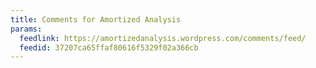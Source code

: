 ```yaml
---
title: Comments for Amortized Analysis
params:
  feedlink: https://amortizedanalysis.wordpress.com/comments/feed/
  feedid: 37207ca65ffaf80616f5329f02a366cb
---
```

